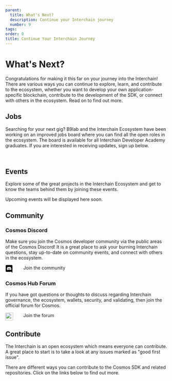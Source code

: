 ```yaml
---
parent:
  title: What's Next?
  description: Continue your Interchain journey
  number: 9
tags:
order: 0
title: Continue Your Interchain Journey
---
```


# What's Next?

Congratulations for making it this far on your journey into the Interchain! There are various ways you can continue to explore, learn, and contribute to the ecosystem, whether you want to develop your own application-specific blockchain, contribute to the development of the SDK, or connect with others in the ecosystem. Read on to find out more.

## Jobs

Searching for your next gig? B9lab and the Interchain Ecosystem have been working on an improved jobs board where you can find all the open roles in the ecosystem. The board is available for all Interchain Developer Academy graduates. If you are interested in receiving updates, sign up below.

<p>&nbsp;</p>

<!-- MailerLite Universal -->
<script>
if (typeof window !== "undefined") {
(function(m,a,i,l,e,r){ m['MailerLiteObject']=e;function f(){
var c={ a:arguments,q:[]};var r=this.push(c);return "number"!=typeof r?r:f.bind(c.q);}
f.q=f.q||[];m[e]=m[e]||f.bind(f.q);m[e].q=m[e].q||f.q;r=a.createElement(i);
var _=a.getElementsByTagName(i)[0];r.async=1;r.src=l+'?v'+(~~(new Date().getTime()/1000000));
_.parentNode.insertBefore(r,_);})(window, document, 'script', 'https://static.mailerlite.com/js/universal.js', 'ml');

var ml_account = ml('accounts', '3880640', 'u4s6c9l6q6', 'load');
}
</script>
<!-- End MailerLite Universal -->

<div class="ml-form-embed"
  data-account="3880640:u4s6c9l6q6"
  data-form="5711254:j1b9z9">
</div>

## Events

Explore some of the great projects in the Interchain Ecosystem and get to know the teams behind them by joining these events.

Upcoming events will be displayed here soon.

<!-- Update once available 
### Meet the Interchain's Core Teams - an Interchain Developer Academy Exclusive Series

If you are looking for your next role in the Interchain ecosystem, then make sure you register for this series of events exclusively for Academy participants.

You will hear from some of Interchain's core teams and get a chance to ask them your burning questions in these live 45-minute sessions. Each session will focus on a particular project or use case, and there will be plenty of time for questions.

This series of events will be running throughout July. We will let you know as soon as registration is open, so look out for notifications via email and Discord!

### Other events in the ecosystem

There are dozens of events in the ecosystem this year and we have curated the most relevant ones for you.

#### Fireside Chats

Join the Interchain community every Wednesday for a live Fireside chat on Twitter, where they discuss upcoming updates and host interviews with core contributors in the ecosystem.

When it is happening: Every Wednesday at 16:00 UTC / 17:00 BST / 18:00 CEST
Find out more [here](https://twitter.com/cosmoshub).

#### Unchained - Berlin, Germany

This is a cross-ecosystem gathering of DeFi's greatest minds with key speakers from the Polkadot, the Interchain, Ethereum & EVM ecosystems.

When it is happening: July 1, 2022
Find out more [here](https://www.unchained.events/).

#### Nebular - Paris, France

Join the Interchain ecosystem developers, researchers, and entrepreneurs as they discuss the challenges facing the Interchain and envisage the expanding Internet of Blockchains.

When it is happening: July 22, 2022
Find out more [here](https://nebular.paris/).

#### HackAtom - Seoul, South Korea

KryptoSeoul and Interchain Foundation are running their second hackathon, the 2022 HackAtom, in Seoul, South Korea. The HackAtom will host South Korea's best hackers. Teams will compete to take home a diverse range of prizes, rewarded to the best teams that build the Interchain vision. There will also be a series of free educational workshops throughout HackAtom Seoul 2022, and anyone is free to register and join!

When it is happening: July 29-31, 2022
Find out more [here](https://www.buidl.asia/hackatom-seoul-2022).

#### Sustainable Energy: Blockchain and Cryptocurrency - Virtual

This is the first international conference on sustainability in blockchain and cryptocurrency. It’s a meeting place for managers, engineers, scientists, and researchers from academia and industry all over the globe. SCBC-2022 endeavors to develop a forum to discuss critical challenges in the field of blockchain and cryptocurrency.

When it is happening: August 1 - 3, 2022
Find out more [here](https://gsusi.com/).

#### Cosmoverse - Bogota, Colombia

This is a gathering of Cosmonauts from all over the world! The goal is to spread the word and bring more awareness to the Interchain ecosystem. You will hear about the current state of the Interchain ecosystem, upcoming developments, and much more!

When it is happening: September 26 - 28, 2022
Find out more [here](https://cosmoverse.org/).

#### Messari Mainnet - New York, USA

As the crypto industry continues to grow and disrupt adjacent industries, Messari strives to offer investors, developers, entrepreneurs, and newcomers reliable information and data tools that help them participate intelligently in the crypto economy.

When it is happening: September 21 - 23, 2022
Find out more [here](https://mainnet.events/).
-->

## Community

### Cosmos Discord

Make sure you join the Cosmos developer community via the public areas of the Cosmos Discord! It is a great place to ask your burning Interchain questions, stay up-to-date on community events, and connect with others in the ecosystem.

<p style="display: flex;">
  <svg style="margin-right: 32px;" width="24" height="24" xmlns="http://www.w3.org/2000/svg" fill-rule="evenodd" clip-rule="evenodd" fill="var(--color-text-strong)"><path d="M19.54 0c1.356 0 2.46 1.104 2.46 2.472v21.528l-2.58-2.28-1.452-1.344-1.536-1.428.636 2.22h-13.608c-1.356 0-2.46-1.104-2.46-2.472v-16.224c0-1.368 1.104-2.472 2.46-2.472h16.08zm-4.632 15.672c2.652-.084 3.672-1.824 3.672-1.824 0-3.864-1.728-6.996-1.728-6.996-1.728-1.296-3.372-1.26-3.372-1.26l-.168.192c2.04.624 2.988 1.524 2.988 1.524-1.248-.684-2.472-1.02-3.612-1.152-.864-.096-1.692-.072-2.424.024l-.204.024c-.42.036-1.44.192-2.724.756-.444.204-.708.348-.708.348s.996-.948 3.156-1.572l-.12-.144s-1.644-.036-3.372 1.26c0 0-1.728 3.132-1.728 6.996 0 0 1.008 1.74 3.66 1.824 0 0 .444-.54.804-.996-1.524-.456-2.1-1.416-2.1-1.416l.336.204.048.036.047.027.014.006.047.027c.3.168.6.3.876.408.492.192 1.08.384 1.764.516.9.168 1.956.228 3.108.012.564-.096 1.14-.264 1.74-.516.42-.156.888-.384 1.38-.708 0 0-.6.984-2.172 1.428.36.456.792.972.792.972zm-5.58-5.604c-.684 0-1.224.6-1.224 1.332 0 .732.552 1.332 1.224 1.332.684 0 1.224-.6 1.224-1.332.012-.732-.54-1.332-1.224-1.332zm4.38 0c-.684 0-1.224.6-1.224 1.332 0 .732.552 1.332 1.224 1.332.684 0 1.224-.6 1.224-1.332 0-.732-.54-1.332-1.224-1.332z"/></svg>
  <a class="" style="text-decoration: none; diplay: flex;" href="https://discord.gg/cosmosnetwork" target="_blank">
    Join the community
  </a>
</p>

### Cosmos Hub Forum

If you have got questions or thoughts to discuss regarding Interchain governance, the ecosystem, wallets, security, and validating, then join the official forum for Cosmos.

<p style="display: flex;">
  <img style="margin: 0px; filter: var(--img-filter); width: 24px; height: 24px;" class="no-zoom" src="/favicon-32x32.png"/>
  <a class="" style="text-decoration: none; diplay: flex; margin-left: 32px;" href="https://forum.cosmos.network/" target="_blank">
    Join the forum
  </a>
</p>

## Contribute

The Interchain is an open ecosystem which means everyone can contribute. A great place to start is to take a look at any issues marked as "good first issue".

There are different ways you can contribute to the Cosmos SDK and related repositories. Click on the links below to find out more.

<Resource
  title="Cosmos SDK"
  description="Find out everything about contributing to the main Cosmos SDK repository!"
  :links="[{name: 'Github Repository', url: 'https://github.com/cosmos/cosmos-sdk/blob/master/CONTRIBUTING.md'}]"
  image="/cosmos-sdk-icon.svg"
  :large="true"
/>

<br/>

<Resource
  title="IBC"
  description="Want to support the development of the Inter-Blockchain Communication Protocol?"
  :links="[{name: 'Github Repository', url: 'https://github.com/cosmos/ibc-go/blob/main/CONTRIBUTING.md'}]"
  image="/ibc-icon.svg"
  :large="true"
/>

<br/>

<Resource
  title="Tendermint Core"
  description="Help solve existing issues and continue the development of the robust Tendermint BFT consensus!"
  :links="[{name: 'Github Repository', url: 'https://github.com/tendermint/tendermint/blob/master/CONTRIBUTING.md'}]"
  image="/tendermint-icon.svg"
  :large="true"
/>

<!-- ## Enterprise

Are you a developer or enterprise wanting to build your own app? Do you need support?

No worries! Just get in touch with Cosmos enterprise support!

<Card imageUrl="/support-image.png" class="mt-8">
  <div class="tm-overline tm-rf-1 tm-lh-title tm-medium tm-muted">custom support</div>
  <h2 class="mt-6">Need help bringing your project to life?</h2>
  <div class="mt-8">
    <a class="tm-button tm-button-external"><span>Talk to us</span></a>
  </div>
</Card> -->
